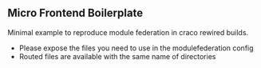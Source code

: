 ## Micro Frontend Boilerplate

Minimal example to reproduce module federation in craco rewired builds.
- Please expose the files you need to use in the modulefederation config
- Routed files are available with the same name of directories
